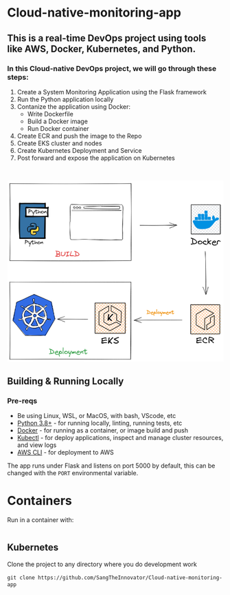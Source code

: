 # Cloud-native-monitoring-app

## This is a real-time DevOps project using tools like AWS, Docker, Kubernetes, and Python.

### In this Cloud-native DevOps project, we will go through these steps:

1. Create a System Monitoring Application using the Flask framework
2. Run the Python application locally
3. Contanize the application using Docker:
   -  Write Dockerfile
   -  Build a Docker image
   -  Run Docker container
5. Create ECR and push the image to the Repo
6. Create EKS cluster and nodes
7. Create Kubernetes Deployment and Service
8. Post forward and expose the application on Kubernetes
   
<br>

![project_diagram](diagram.png)


## Building & Running Locally

### Pre-reqs

- Be using Linux, WSL, or MacOS, with bash, VScode, etc
- [Python 3.8+](https://www.python.org/downloads/) - for running locally, linting, running tests, etc
- [Docker](https://docs.docker.com/get-docker/) - for running as a container, or image build and push
- [Kubectl](https://kubernetes.io/docs/tasks/tools/) - for deploy applications, inspect and manage cluster resources, and view logs
- [AWS CLI](https://aws.amazon.com/cli/) - for deployment to AWS
  
The app runs under Flask and listens on port 5000 by default, this can be changed with the `PORT` environmental variable.

# Containers


Run in a container with:

```bash

```

## Kubernetes



Clone the project to any directory where you do development work

```
git clone https://github.com/SangTheInnovator/Cloud-native-monitoring-app
```

